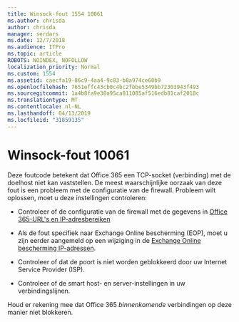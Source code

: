 ```yaml
---
title: Winsock-fout 1554 10061
ms.author: chrisda
author: chrisda
manager: serdars
ms.date: 12/7/2018
ms.audience: ITPro
ms.topic: article
ROBOTS: NOINDEX, NOFOLLOW
localization_priority: Normal
ms.custom: 1554
ms.assetid: caecfa19-86c9-4aa4-9c83-b8a974ce60b9
ms.openlocfilehash: 7651effc43cb0c4bc2fbbe5349bb72303943f493
ms.sourcegitcommit: 1a4b8fa9e38a95ca811085af516edb81caf2018c
ms.translationtype: MT
ms.contentlocale: nl-NL
ms.lasthandoff: 04/13/2019
ms.locfileid: "31859135"
---
```

# <a name="winsock-error-10061"></a>Winsock-fout 10061

Deze foutcode betekent dat Office 365 een TCP-socket (verbinding) met de doelhost niet kan vaststellen. De meest waarschijnlijke oorzaak van deze fout is een probleem met de configuratie van de firewall. Probleem wilt oplossen, moet u deze instellingen controleren:

- Controleer of de configuratie van de firewall met de gegevens in [Office 365-URL's en IP-adresbereiken](https://docs.microsoft.com/office365/enterprise/urls-and-ip-address-ranges)

- Als de fout specifiek naar Exchange Online bescherming (EOP), moet u zijn eerder aangemeld op een wijziging in de [Exchange Online bescherming IP-adressen](https://docs.microsoft.com/office365/SecurityCompliance/eop/exchange-online-protection-ip-addresses).

- Controleer of dat de poort is niet worden geblokkeerd door uw Internet Service Provider (ISP).

- Controleer of de smart host- en server-instellingen in uw verbindingslijnen.

Houd er rekening mee dat Office 365 *binnenkomende* verbindingen op deze manier niet blokkeren.
